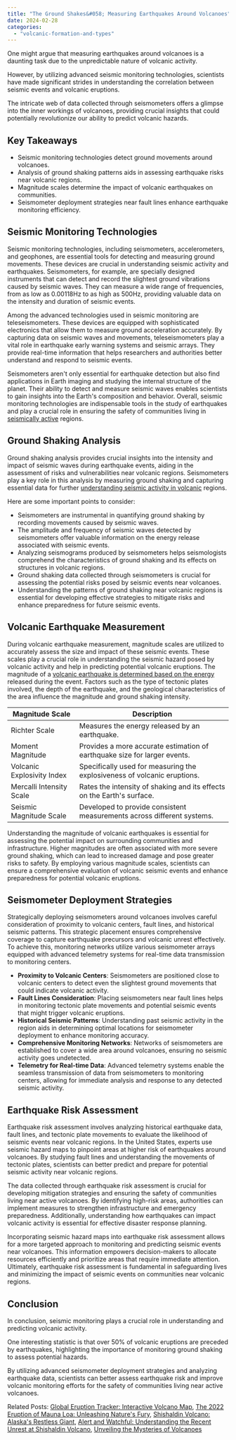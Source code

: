 ```yaml
---
title: "The Ground Shakes&#058; Measuring Earthquakes Around Volcanoes"
date: 2024-02-28
categories: 
  - "volcanic-formation-and-types"
---
```


One might argue that measuring earthquakes around volcanoes is a daunting task due to the unpredictable nature of volcanic activity.

However, by utilizing advanced seismic monitoring technologies, scientists have made significant strides in understanding the correlation between seismic events and volcanic eruptions.

The intricate web of data collected through seismometers offers a glimpse into the inner workings of volcanoes, providing crucial insights that could potentially revolutionize our ability to predict volcanic hazards.

## Key Takeaways

- Seismic monitoring technologies detect ground movements around volcanoes.
- Analysis of ground shaking patterns aids in assessing earthquake risks near volcanic regions.
- Magnitude scales determine the impact of volcanic earthquakes on communities.
- Seismometer deployment strategies near fault lines enhance earthquake monitoring efficiency.

## Seismic Monitoring Technologies

Seismic monitoring technologies, including seismometers, accelerometers, and geophones, are essential tools for detecting and measuring ground movements. These devices are crucial in understanding seismic activity and earthquakes. Seismometers, for example, are specially designed instruments that can detect and record the slightest ground vibrations caused by seismic waves. They can measure a wide range of frequencies, from as low as 0.00118Hz to as high as 500Hz, providing valuable data on the intensity and duration of seismic events.

Among the advanced technologies used in seismic monitoring are teleseismometers. These devices are equipped with sophisticated electronics that allow them to measure ground acceleration accurately. By capturing data on seismic waves and movements, teleseismometers play a vital role in earthquake early warning systems and seismic arrays. They provide real-time information that helps researchers and authorities better understand and respond to seismic events.

Seismometers aren't only essential for earthquake detection but also find applications in Earth imaging and studying the internal structure of the planet. Their ability to detect and measure seismic waves enables scientists to gain insights into the Earth's composition and behavior. Overall, seismic monitoring technologies are indispensable tools in the study of earthquakes and play a crucial role in ensuring the safety of communities living in [seismically active](https://magmamatters.com/the-art-and-science-of-volcano-monitoring/ "The Art and Science of Volcano Monitoring") regions.

## Ground Shaking Analysis

Ground shaking analysis provides crucial insights into the intensity and impact of seismic waves during earthquake events, aiding in the assessment of risks and vulnerabilities near volcanic regions. Seismometers play a key role in this analysis by measuring ground shaking and capturing essential data for further [understanding seismic activity in volcanic](https://magmamatters.com/understanding-volcanic-formation-a-comprehensive-guide/ "Understanding Volcanic Formation: A Comprehensive Guide") regions.

Here are some important points to consider:

- Seismometers are instrumental in quantifying ground shaking by recording movements caused by seismic waves.
- The amplitude and frequency of seismic waves detected by seismometers offer valuable information on the energy release associated with seismic events.
- Analyzing seismograms produced by seismometers helps seismologists comprehend the characteristics of ground shaking and its effects on structures in volcanic regions.
- Ground shaking data collected through seismometers is crucial for assessing the potential risks posed by seismic events near volcanoes.
- Understanding the patterns of ground shaking near volcanic regions is essential for developing effective strategies to mitigate risks and enhance preparedness for future seismic events.

## Volcanic Earthquake Measurement

During volcanic earthquake measurement, magnitude scales are utilized to accurately assess the size and impact of these seismic events. These scales play a crucial role in understanding the seismic hazard posed by volcanic activity and help in predicting potential volcanic eruptions. The magnitude of a [volcanic earthquake is determined based on the energy](https://magmamatters.com/geothermal-energy-and-its-volcanic-origins/ "Geothermal Energy and Its Volcanic Origins") released during the event. Factors such as the type of tectonic plates involved, the depth of the earthquake, and the geological characteristics of the area influence the magnitude and ground shaking intensity.

| Magnitude Scale | Description |
| --- | --- |
| Richter Scale | Measures the energy released by an earthquake. |
| Moment Magnitude | Provides a more accurate estimation of earthquake size for larger events. |
| Volcanic Explosivity Index | Specifically used for measuring the explosiveness of volcanic eruptions. |
| Mercalli Intensity Scale | Rates the intensity of shaking and its effects on the Earth's surface. |
| Seismic Magnitude Scale | Developed to provide consistent measurements across different systems. |

Understanding the magnitude of volcanic earthquakes is essential for assessing the potential impact on surrounding communities and infrastructure. Higher magnitudes are often associated with more severe ground shaking, which can lead to increased damage and pose greater risks to safety. By employing various magnitude scales, scientists can ensure a comprehensive evaluation of volcanic seismic events and enhance preparedness for potential volcanic eruptions.

## Seismometer Deployment Strategies

Strategically deploying seismometers around volcanoes involves careful consideration of proximity to volcanic centers, fault lines, and historical seismic patterns. This strategic placement ensures comprehensive coverage to capture earthquake precursors and volcanic unrest effectively. To achieve this, monitoring networks utilize various seismometer arrays equipped with advanced telemetry systems for real-time data transmission to monitoring centers.

- **Proximity to Volcanic Centers**: Seismometers are positioned close to volcanic centers to detect even the slightest ground movements that could indicate volcanic activity.
- **Fault Lines Consideration**: Placing seismometers near fault lines helps in monitoring tectonic plate movements and potential seismic events that might trigger volcanic eruptions.
- **Historical Seismic Patterns**: Understanding past seismic activity in the region aids in determining optimal locations for seismometer deployment to enhance monitoring accuracy.
- **Comprehensive Monitoring Networks**: Networks of seismometers are established to cover a wide area around volcanoes, ensuring no seismic activity goes undetected.
- **Telemetry for Real-time Data**: Advanced telemetry systems enable the seamless transmission of data from seismometers to monitoring centers, allowing for immediate analysis and response to any detected seismic activity.

## Earthquake Risk Assessment

Earthquake risk assessment involves analyzing historical earthquake data, fault lines, and tectonic plate movements to evaluate the likelihood of seismic events near volcanic regions. In the United States, experts use seismic hazard maps to pinpoint areas at higher risk of earthquakes around volcanoes. By studying fault lines and understanding the movements of tectonic plates, scientists can better predict and prepare for potential seismic activity near volcanic regions.

The data collected through earthquake risk assessment is crucial for developing mitigation strategies and ensuring the safety of communities living near active volcanoes. By identifying high-risk areas, authorities can implement measures to strengthen infrastructure and emergency preparedness. Additionally, understanding how earthquakes can impact volcanic activity is essential for effective disaster response planning.

Incorporating seismic hazard maps into earthquake risk assessment allows for a more targeted approach to monitoring and predicting seismic events near volcanoes. This information empowers decision-makers to allocate resources efficiently and prioritize areas that require immediate attention. Ultimately, earthquake risk assessment is fundamental in safeguarding lives and minimizing the impact of seismic events on communities near volcanic regions.

## Conclusion

In conclusion, seismic monitoring plays a crucial role in understanding and predicting volcanic activity.

One interesting statistic is that over 50% of volcanic eruptions are preceded by earthquakes, highlighting the importance of monitoring ground shaking to assess potential hazards.

By utilizing advanced seismometer deployment strategies and analyzing earthquake data, scientists can better assess earthquake risk and improve volcanic monitoring efforts for the safety of communities living near active volcanoes.

Related Posts: [Global Eruption Tracker: Interactive Volcano Map](https://magmamatters.com/global-eruption-tracker-interactive-volcano-map/), [The 2022 Eruption of Mauna Loa: Unleashing Nature's Fury](https://magmamatters.com/the-2022-eruption-of-mauna-loa-unleashing-natures-fury/), [Shishaldin Volcano: Alaska's Restless Giant](https://magmamatters.com/shishaldin-volcano-alaskas-restless-giant/), [Alert and Watchful: Understanding the Recent Unrest at Shishaldin Volcano](https://magmamatters.com/alert-and-watchful-understanding-the-recent-unrest-at-shishaldin-volcano/), [Unveiling the Mysteries of Volcanoes](https://magmamatters.com/unveiling-the-mysteries-of-volcanoes/)
